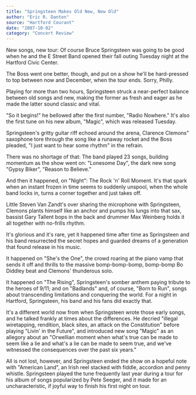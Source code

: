 ```yaml
---
title: "Springsteen Makes Old New, New Old"
author: "Eric R. Danton"
source: "Hartford Courant"
date: "2007-10-02"
category: "Concert Review"
---
```


New songs, new tour: Of course Bruce Springsteen was going to be good when he and the E Street Band opened their fall outing Tuesday night at the Hartford Civic Center.

The Boss went one better, though, and put on a show he'll be hard-pressed to top between now and December, when the tour ends. Sorry, Philly.

Playing for more than two hours, Springsteen struck a near-perfect balance between old songs and new, making the former as fresh and eager as he made the latter sound classic and vital.

"So it begins!" he bellowed after the first number, "Radio Nowhere." It's also the first tune on his new album, "Magic", which was released Tuesday.

Springsteen's gritty guitar riff echoed around the arena, Clarence Clemons" saxophone tore through the song like a runaway rocket and the Boss pleaded, "I just want to hear some rhythm" in the refrain.

There was no shortage of that: The band played 23 songs, building momentum as the show went on: "Lonesome Day", the dark new song "Gypsy Biker", "Reason to Believe."

And then it happened, on "Night": The Rock 'n' Roll Moment. It's that spark when an instant frozen in time seems to suddenly unspool, when the whole band locks in, turns a corner together and just takes off.

Little Steven Van Zandt's over sharing the microphone with Springsteen, Clemons plants himself like an anchor and pumps his lungs into that sax, bassist Gary Tallent bops in the back and drummer Max Weinberg holds it all together with no-frills rhythm.

It's glorious and it's rare, yet it happened time after time as Springsteen and his band resurrected the secret hopes and guarded dreams of a generation that found release in his music.

It happened on "She's the One", the crowd roaring at the piano vamp that sends it off and thrills to the massive bomp-bomp-bomp, bomp-bomp Bo Diddley beat and Clemons' thunderous solo.

It happened on "The Rising", Springsteen's somber anthem paying tribute to the heroes of 9/11; and on "Badlands" and, of course, "Born to Run", songs about transcending limitations and conquering the world. For a night in Hartford, Springsteen, his band and his fans did exactly that.

It's a different world now from when Springsteen wrote those early songs, and he talked frankly at times about the differences. He decried "illegal wiretapping, rendition, black sites, an attack on the Constitution" before playing "Livin' in the Future", and introduced new song "Magic" as an allegory about an "Orwellian moment when what's true can be made to seem like a lie and what's a lie can be made to seem true, and we've witnessed the consequences over the past six years."

All is not lost, however, and Springsteen ended the show on a hopeful note with "American Land", an Irish reel stacked with fiddle, accordion and penny whistle. Springsteen played the tune frequently last year during a tour for his album of songs popularized by Pete Seeger, and it made for an uncharacteristic, if joyful way to finish his first night on tour.